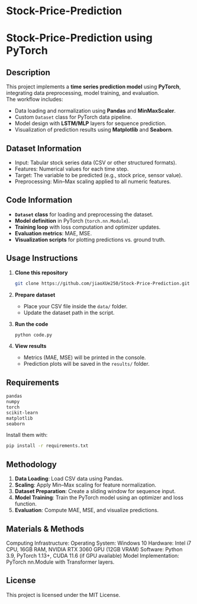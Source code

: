 # Stock-Price-Prediction
# Stock-Price-Prediction using PyTorch

## Description
This project implements a **time series prediction model** using **PyTorch**, integrating data preprocessing, model training, and evaluation.  
The workflow includes:  
- Data loading and normalization using **Pandas** and **MinMaxScaler**.  
- Custom `Dataset` class for PyTorch data pipeline.  
- Model design with **LSTM/MLP** layers for sequence prediction.  
- Visualization of prediction results using **Matplotlib** and **Seaborn**.  

## Dataset Information
- Input: Tabular stock series data (CSV or other structured formats).  
- Features: Numerical values for each time step.  
- Target: The variable to be predicted (e.g., stock price, sensor value).  
- Preprocessing: Min–Max scaling applied to all numeric features.  

## Code Information
- **`Dataset` class** for loading and preprocessing the dataset.  
- **Model definition** in PyTorch (`torch.nn.Module`).  
- **Training loop** with loss computation and optimizer updates.  
- **Evaluation metrics**: MAE, MSE.  
- **Visualization scripts** for plotting predictions vs. ground truth.  

## Usage Instructions
1. **Clone this repository**  
   ```bash
   git clone https://github.com/jiaoXUe250/Stock-Price-Prediction.git
   ```  

2. **Prepare dataset**  
   - Place your CSV file inside the `data/` folder.  
   - Update the dataset path in the script.  

3. **Run the code**  
   ```bash
   python code.py
   ```  

4. **View results**  
   - Metrics (MAE, MSE) will be printed in the console.  
   - Prediction plots will be saved in the `results/` folder.  

## Requirements
```txt
pandas
numpy
torch
scikit-learn
matplotlib
seaborn
```  
Install them with:  
```bash
pip install -r requirements.txt
```  

## Methodology
1. **Data Loading**: Load CSV data using Pandas.  
2. **Scaling**: Apply Min–Max scaling for feature normalization.  
3. **Dataset Preparation**: Create a sliding window for sequence input.  
4. **Model Training**: Train the PyTorch model using an optimizer and loss function.  
5. **Evaluation**: Compute MAE, MSE, and visualize predictions.

## Materials & Methods
Computing Infrastructure:
Operating System: Windows 10
Hardware: Intel i7 CPU, 16GB RAM, NVIDIA RTX 3060 GPU (12GB VRAM)
Software: Python 3.9, PyTorch 1.13+, CUDA 11.6 (if GPU available)
Model Implementation: PyTorch nn.Module with Transformer layers.


## License
This project is licensed under the MIT License.



